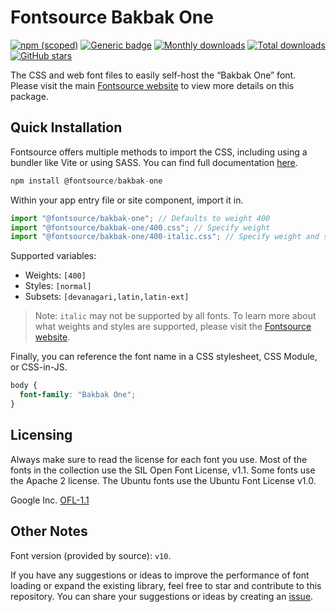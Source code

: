 # Fontsource Bakbak One

[![npm (scoped)](https://img.shields.io/npm/v/@fontsource/bakbak-one?color=brightgreen)](https://www.npmjs.com/package/@fontsource/bakbak-one) [![Generic badge](https://img.shields.io/badge/fontsource-passing-brightgreen)](https://github.com/fontsource/fontsource) [![Monthly downloads](https://badgen.net/npm/dm/@fontsource/bakbak-one)](https://github.com/fontsource/fontsource) [![Total downloads](https://badgen.net/npm/dt/@fontsource/bakbak-one)](https://github.com/fontsource/fontsource) [![GitHub stars](https://img.shields.io/github/stars/fontsource/fontsource.svg?style=social&label=Star)](https://github.com/fontsource/fontsource/stargazers)

The CSS and web font files to easily self-host the “Bakbak One” font. Please visit the main [Fontsource website](https://fontsource.org/fonts/bakbak-one) to view more details on this package.

## Quick Installation

Fontsource offers multiple methods to import the CSS, including using a bundler like Vite or using SASS. You can find full documentation [here](https://fontsource.org/docs/getting-started/introduction).

```javascript
npm install @fontsource/bakbak-one
```

Within your app entry file or site component, import it in.

```javascript
import "@fontsource/bakbak-one"; // Defaults to weight 400
import "@fontsource/bakbak-one/400.css"; // Specify weight
import "@fontsource/bakbak-one/400-italic.css"; // Specify weight and style
```

Supported variables:
- Weights: `[400]`
- Styles: `[normal]`
- Subsets: `[devanagari,latin,latin-ext]`

> Note: `italic` may not be supported by all fonts. To learn more about what weights and styles are supported, please visit the [Fontsource website](https://fontsource.org/fonts/bakbak-one).

Finally, you can reference the font name in a CSS stylesheet, CSS Module, or CSS-in-JS.

```css
body {
  font-family: "Bakbak One";
}
```

## Licensing
Always make sure to read the license for each font you use. Most of the fonts in the collection use the SIL Open Font License, v1.1. Some fonts use the Apache 2 license. The Ubuntu fonts use the Ubuntu Font License v1.0.

Google Inc.
[OFL-1.1](http://scripts.sil.org/OFL)

## Other Notes
Font version (provided by source): `v10`.

If you have any suggestions or ideas to improve the performance of font loading or expand the existing library, feel free to star and contribute to this repository. You can share your suggestions or ideas by creating an [issue](https://github.com/fontsource/fontsource/issues).